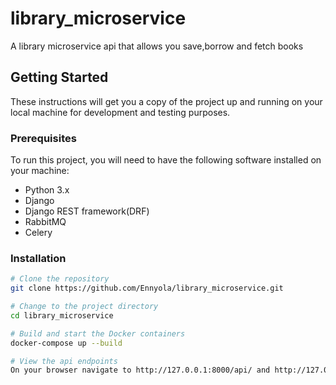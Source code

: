 # library_microservice
A library microservice api that allows you save,borrow and fetch books
## Getting Started

These instructions will get you a copy of the project up and running on your local machine for development and testing purposes.


### Prerequisites

To run this project, you will need to have the following software installed on your machine:

- Python 3.x
- Django
- Django REST framework(DRF)
- RabbitMQ
- Celery

### Installation

```bash
# Clone the repository
git clone https://github.com/Ennyola/library_microservice.git

# Change to the project directory
cd library_microservice

# Build and start the Docker containers
docker-compose up --build

# View the api endpoints
On your browser navigate to http://127.0.0.1:8000/api/ and http://127.0.0.1:8008/api/

